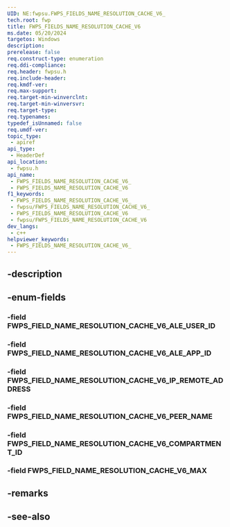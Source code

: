 ```yaml
---
UID: NE:fwpsu.FWPS_FIELDS_NAME_RESOLUTION_CACHE_V6_
tech.root: fwp
title: FWPS_FIELDS_NAME_RESOLUTION_CACHE_V6
ms.date: 05/20/2024
targetos: Windows
description: 
prerelease: false
req.construct-type: enumeration
req.ddi-compliance: 
req.header: fwpsu.h
req.include-header: 
req.kmdf-ver: 
req.max-support: 
req.target-min-winverclnt: 
req.target-min-winversvr: 
req.target-type: 
req.typenames: 
typedef_isUnnamed: false
req.umdf-ver: 
topic_type:
 - apiref
api_type:
 - HeaderDef
api_location:
 - fwpsu.h
api_name:
 - FWPS_FIELDS_NAME_RESOLUTION_CACHE_V6_
 - FWPS_FIELDS_NAME_RESOLUTION_CACHE_V6
f1_keywords:
 - FWPS_FIELDS_NAME_RESOLUTION_CACHE_V6_
 - fwpsu/FWPS_FIELDS_NAME_RESOLUTION_CACHE_V6_
 - FWPS_FIELDS_NAME_RESOLUTION_CACHE_V6
 - fwpsu/FWPS_FIELDS_NAME_RESOLUTION_CACHE_V6
dev_langs:
 - c++
helpviewer_keywords:
 - FWPS_FIELDS_NAME_RESOLUTION_CACHE_V6_
---
```


## -description

## -enum-fields

### -field FWPS_FIELD_NAME_RESOLUTION_CACHE_V6_ALE_USER_ID

### -field FWPS_FIELD_NAME_RESOLUTION_CACHE_V6_ALE_APP_ID

### -field FWPS_FIELD_NAME_RESOLUTION_CACHE_V6_IP_REMOTE_ADDRESS

### -field FWPS_FIELD_NAME_RESOLUTION_CACHE_V6_PEER_NAME

### -field FWPS_FIELD_NAME_RESOLUTION_CACHE_V6_COMPARTMENT_ID

### -field FWPS_FIELD_NAME_RESOLUTION_CACHE_V6_MAX

## -remarks

## -see-also

